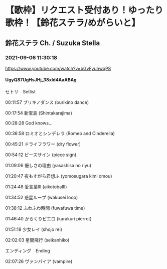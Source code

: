 # 【歌枠】リクエスト受付あり！ゆったり歌枠！【鈴花ステラ/めがらいと】
## 鈴花ステラ Ch. / Suzuka Stella
### 2021-09-06 11:30:18
https://www.youtube.com/watch?v=bGvFyuhwqP8
#### UgyQ87UgHsJHj_38xld4AaABAg
セトリ　Setlist



00:11:57 ブリキノダンス (burikino dance)

00:17:54 新宝島 (Shintakarajima)

00:28:28 God knows...

00:36:58 ロミオとシンデレラ (Romeo and Cinderella)

00:45:21 ドライフラワー (dry flower)

00:54:12 ピースサイン (piece sign)

01:09:06 優しさの理由 (yasashisa no riyu)

01:20:47 夜もすがら君想ふ (yomosugara kimi omou)

01:24:48 愛言葉Ⅲ (aikotobaⅢ)

01:34:52 惑星ループ (wakusei loop)

01:38:12 ふわふわ時間 (fuwafuwa time)

01:46:40 からくりピエロ (karakuri pierrot)

01:51:18 少女レイ (shojo rei)

02:02:03 星間飛行 (seikanhiko)



エンディング　Ending 

02:07:26 ヴァンパイア (vampire)

